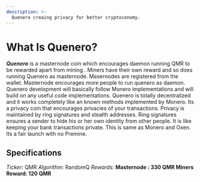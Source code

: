 ```yaml
---
description: >-
  Quenero creaing privacy for better cryptoconomy.
---
```



# What Is Quenero?

***Quenero*** is a masternode coin which encourages daemon running QMR to be rewarded apart from mining . Miners have their own reward and so does running Quenero as masternode. Masernodes are registered from the wallet. Masternode encourages more people to run quenero as daemon. Quenero development will basically follow Monero implementations and will build on any useful code implementations. Quenero is totally decentralized and it works completely like an known methods implemented by Monero. Its a privacy coin that encourages privacies of your transactions. Privacy is maintained by ring signatures and stealth addresses. Ring signatures ensures a sender to hide his or her own identity from other people. It is like keeping your bank transactions private. This is same as Monero and Oxen. Its a fair launch with no Premine.


## Specifications

*Ticker:* QMR
*Algorithm:* RandomQ
*Rewards:* **Masternode : 330 QMR Miners Reward: 120 QMR**
